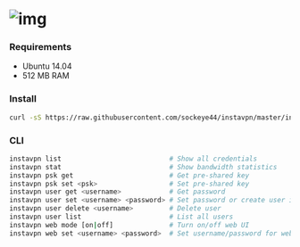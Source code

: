 ![img](http://i.imgur.com/67dwCdA.png)
========

### Requirements
* Ubuntu 14.04
* 512 MB RAM

### Install
```bash
curl -sS https://raw.githubusercontent.com/sockeye44/instavpn/master/instavpn.sh | sudo bash
```

### CLI
```bash
instavpn list                           # Show all credentials
instavpn stat                           # Show bandwidth statistics
instavpn psk get                        # Get pre-shared key
instavpn psk set <psk>                  # Set pre-shared key
instavpn user get <username>            # Get password
instavpn user set <username> <password> # Set password or create user if not exists
instavpn user delete <username>         # Delete user
instavpn user list                      # List all users
instavpn web mode [on|off]              # Turn on/off web UI
instavpn web set <username> <password>  # Set username/password for web UI
```

